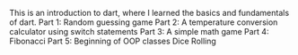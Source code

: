 This is an introduction to dart, where I learned the basics and fundamentals of dart.
 Part 1:
    Random guessing game
Part 2:
    A temperature conversion calculator using switch statements
Part 3:
    A simple math game
Part 4:
    Fibonacci
Part 5:
    Beginning of OOP
    classes
    Dice Rolling
